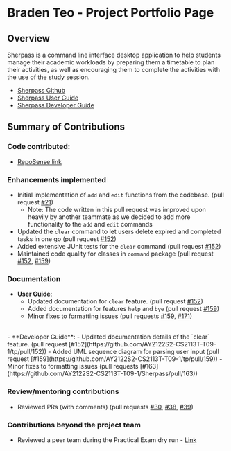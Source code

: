# Braden Teo - Project Portfolio Page

## Overview

Sherpass is a command line interface desktop application to help students manage their academic workloads
by preparing them a timetable to plan their activities, as well as encouraging them to 
complete the activities with the use of the study session.

- [Sherpass Github](https://github.com/AY2122S2-CS2113T-T09-1/tp)
- [Sherpass User Guide](https://ay2122s2-cs2113t-t09-1.github.io/tp/UserGuide.html)
- [Sherpass Developer Guide](https://ay2122s2-cs2113t-t09-1.github.io/tp/DeveloperGuide.html)


## Summary of Contributions

### Code contributed: 
- [RepoSense link](https://nus-cs2113-ay2122s2.github.io/tp-dashboard/?search=Braden&sort=groupTitle&sortWithin=title&timeframe=commit&mergegroup=&groupSelect=groupByRepos&breakdown=true&checkedFileTypes=docs~functional-code~test-code~other&since=2022-02-18&tabOpen=true&tabType=authorship&tabAuthor=BradenTeo&tabRepo=AY2122S2-CS2113T-T09-1%2Ftp%5Bmaster%5D&authorshipIsMergeGroup=false&authorshipFileTypes=docs~functional-code&authorshipIsBinaryFileTypeChecked=false)

### Enhancements implemented
  - Initial implementation of `add` and `edit` functions from the codebase. (pull request [#21](https://github.com/AY2122S2-CS2113T-T09-1/tp/pull/37))
    - Note: The code written in this pull request was improved upon heavily by another teammate as we decided to add more functionality to the `add` and `edit` commands
  - Updated the `clear` command to let users delete expired and completed tasks in one go (pull request [#152](https://github.com/AY2122S2-CS2113T-T09-1/tp/pull/152))
  - Added extensive JUnit tests for the `clear` command (pull request [#152](https://github.com/AY2122S2-CS2113T-T09-1/tp/pull/152))
  - Maintained code quality for classes in `command` package (pull request [#152](https://github.com/AY2122S2-CS2113T-T09-1/tp/pull/152), [#159](https://github.com/AY2122S2-CS2113T-T09-1/tp/pull/159))

### Documentation
- **User Guide**:
  - Updated documentation for `clear` feature. (pull request [#152](https://github.com/AY2122S2-CS2113T-T09-1/tp/pull/152))
  - Added documentation for features `help` and `bye` (pull request [#159](https://github.com/AY2122S2-CS2113T-T09-1/tp/pull/159))
  - Minor fixes to formatting issues (pull requests [#159](https://github.com/AY2122S2-CS2113T-T09-1/tp/pull/159), [#171](https://github.com/AY2122S2-CS2113T-T09-1/Sherpass/pull/171))
<br/>
- **Developer Guide**:
  - Updated documentation details of the `clear` feature. (pull request [#152](https://github.com/AY2122S2-CS2113T-T09-1/tp/pull/152))
  - Added UML sequence diagram for parsing user input (pull request [#159](https://github.com/AY2122S2-CS2113T-T09-1/tp/pull/159))
  - Minor fixes to formatting issues (pull requests [#163](https://github.com/AY2122S2-CS2113T-T09-1/Sherpass/pull/163))


### Review/mentoring contributions
  - Reviewed PRs (with comments) (pull requests [#30](https://github.com/AY2122S2-CS2113T-T09-1/tp/pull/30), [#38](https://github.com/AY2122S2-CS2113T-T09-1/tp/pull/38), [#39](https://github.com/AY2122S2-CS2113T-T09-1/tp/pull/39))


### Contributions beyond the project team
  - Reviewed a peer team during the Practical Exam dry run - [Link](https://github.com/BradenTeo/ped/issues)



